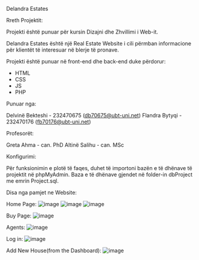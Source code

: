 Delandra Estates

Rreth Projektit:

Projekti është punuar për kursin Dizajni dhe Zhvillimi i Web-it.

Delandra Estates është një Real Estate Website i cili përmban informacione për klientët të interesuar në blerje të pronave.

Projekti është punuar në front-end dhe back-end duke përdorur:

- HTML
- CSS
- JS
- PHP

Punuar nga:

Delvinë Bekteshi - 232470675 (db70675@ubt-uni.net)
Flandra Bytyqi - 232470176 (fb70176@ubt-uni.net)

Profesorët:

Greta Ahma - can. PhD
Altinë Salihu - can. MSc


Konfigurimi:

Për funksionimin e plotë të faqes, duhet të importoni bazën e të dhënave të projektit në phpMyAdmin.
Baza e të dhënave gjendet në folder-in dbProject me emrin Project.sql.

Disa nga pamjet ne Website:

Home Page:
![image](https://github.com/user-attachments/assets/9641e000-eff2-4ae3-8f3f-4365e1a89902)
![image](https://github.com/user-attachments/assets/31ca83c6-c6a9-420c-a6df-a671bb57c007)
![image](https://github.com/user-attachments/assets/ad632baa-6b3c-449a-b252-36b4ec36bfeb)

Buy Page:
![image](https://github.com/user-attachments/assets/611f3a05-a1cf-4f14-862a-b12c03949648)

Agents:
![image](https://github.com/user-attachments/assets/eab8fafd-6013-4e05-9640-418ea3ae05cf)

Log in:
![image](https://github.com/user-attachments/assets/b6456953-14c7-4c98-920e-d4fc94991703)

Add New House(from the Dashboard):
![image](https://github.com/user-attachments/assets/6b7fa824-de91-4613-a942-58373c216980)









